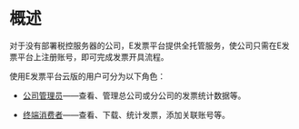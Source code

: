 # 概述

对于没有部署税控服务器的公司，E发票平台提供全托管服务，使公司只需在E发票平台上注册账号，即可完成发票开具流程。

使用E发票平台云版的用户可分为以下角色：

- [公司管理员](公司管理员)——查看、管理总公司或分公司的发票统计数据等。


- [终端消费者](终端消费者)——查看、下载、统计发票，添加关联账号等。
